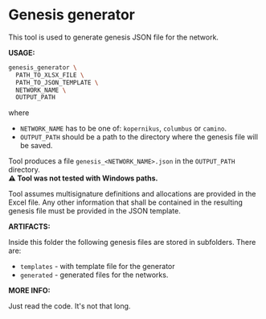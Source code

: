 # Genesis generator

This tool is used to generate genesis JSON file for the network.

**USAGE:**

```bash
genesis_generator \
  PATH_TO_XLSX_FILE \
  PATH_TO_JSON_TEMPLATE \
  NETWORK_NAME \
  OUTPUT_PATH
```
where 
- `NETWORK_NAME` has to be one of: `kopernikus`, `columbus` or `camino`.
- `OUTPUT_PATH` should be a path to the directory where the genesis file will be saved.

Tool produces a file `genesis_<NETWORK_NAME>.json` in the `OUTPUT_PATH` directory.
<br/>**:warning: Tool was not tested with Windows paths.**

Tool assumes multisignature definitions and allocations are provided in the Excel file. Any other information that shall be contained in the resulting genesis file must be provided in the JSON template.

**ARTIFACTS:**

Inside this folder the following genesis files are stored in subfolders. There are:
- `templates` - with template file for the generator
- `generated` - generated files for the networks.

**MORE INFO:**

Just read the code. It's not that long.
